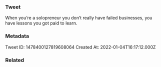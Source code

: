 ### Tweet
When you’re a solopreneur you don’t really have failed businesses, you have lessons you got paid to learn.

### Metadata
Tweet ID: 1478400127819608064
Created At: 2022-01-04T16:17:12.000Z

### Related

